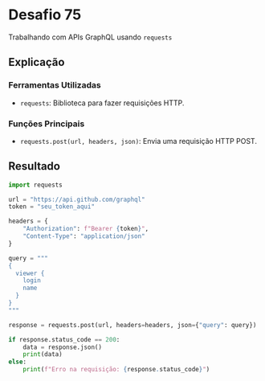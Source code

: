 # Desafio 75

Trabalhando com APIs GraphQL usando `requests`

## Explicação

### Ferramentas Utilizadas

- `requests`: Biblioteca para fazer requisições HTTP.

### Funções Principais

- `requests.post(url, headers, json)`: Envia uma requisição HTTP POST.

## Resultado

```py
import requests

url = "https://api.github.com/graphql"
token = "seu_token_aqui"

headers = {
    "Authorization": f"Bearer {token}",
    "Content-Type": "application/json"
}

query = """
{
  viewer {
    login
    name
  }
}
"""

response = requests.post(url, headers=headers, json={"query": query})

if response.status_code == 200:
    data = response.json()
    print(data)
else:
    print(f"Erro na requisição: {response.status_code}")